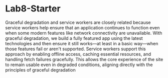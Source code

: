 # Lab8-Starter
Graceful degradation and service workers are closely related because service workers help ensure that an application continues to function even when some modern features like network connectivity are unavailable. With graceful degradation, we build a fully featured app using the latest technologies and then ensure it still works—at least in a basic way—when those features fail or aren't supported. Service workers support this approach by enabling offline access, caching essential resources, and handling fetch failures gracefully. This allows the core experience of the site to remain usable even in degraded conditions, aligning directly with the principles of graceful degradation
